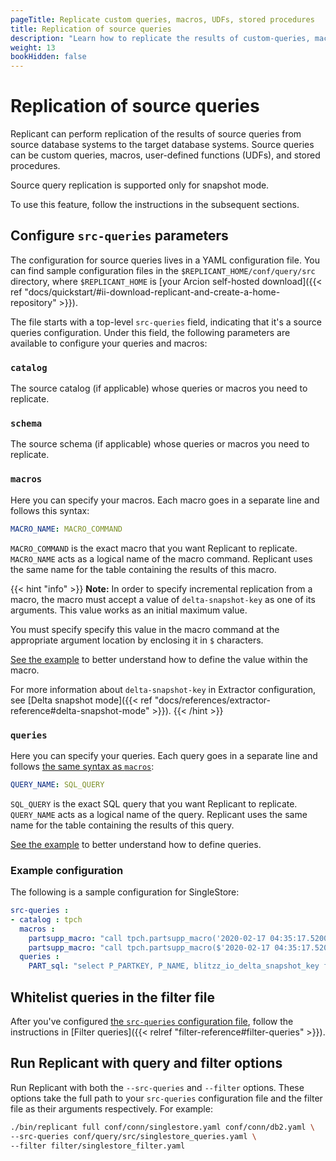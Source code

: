 ```yaml
---
pageTitle: Replicate custom queries, macros, UDFs, stored procedures
title: Replication of source queries
description: "Learn how to replicate the results of custom-queries, macros, UDFs, stored procedures from source to the target database systems."
weight: 13
bookHidden: false
---
```


# Replication of source queries
Replicant can perform replication of the results of source queries from source database systems to the target database systems. Source queries can be custom queries, macros, user-defined functions (UDFs), and stored procedures.
 
Source query replication is supported only for snapshot mode.

To use this feature, follow the instructions in the subsequent sections.

## Configure `src-queries` parameters
The configuration for source queries lives in a YAML configuration file. You can find sample configuration files in the `$REPLICANT_HOME/conf/query/src` directory, where `$REPLICANT_HOME` is [your Arcion self-hosted download]({{< ref "docs/quickstart/#ii-download-replicant-and-create-a-home-repository" >}}).

The file starts with a top-level `src-queries` field, indicating that it's a source queries configuration. Under this field, the following parameters are available to configure your queries and macros:

### `catalog`
The source catalog (if applicable) whose queries or macros you need to replicate.

### `schema`
The source schema (if applicable) whose queries or macros you need to replicate.

### `macros`
Here you can specify your macros. Each macro goes in a separate line and follows this syntax:

```YAML
MACRO_NAME: MACRO_COMMAND
```

`MACRO_COMMAND` is the exact macro that you want Replicant to replicate. `MACRO_NAME` acts as a logical name of the macro command. Replicant uses the same name for the table containing the results of this macro.

{{< hint "info" >}}
**Note:** In order to specify incremental replication from a macro, the macro must accept a value of `delta-snapshot-key` as one of its arguments. This value works as an initial maximum value. 

You must specify specify this value in the macro command at the appropriate argument location by enclosing it in `$` characters.

[See the example](#example-configuration) to better understand how to define the value within the macro.

For more information about `delta-snapshot-key` in Extractor configuration, see [Delta snapshot mode]({{< ref "docs/references/extractor-reference#delta-snapshot-mode" >}}). 
{{< /hint >}}

### `queries`
Here you can specify your queries. Each query goes in a separate line and follows [the same syntax as `macros`](#macros):

```YAML
QUERY_NAME: SQL_QUERY
```

`SQL_QUERY` is the exact SQL query that you want Replicant to replicate. `QUERY_NAME` acts as a logical name of the query. Replicant uses the same name for the table containing the results of this query.

[See the example](#example-configuration) to better understand how to define queries.


### Example configuration
The following is a sample configuration for SingleStore:

```YAML
src-queries :
- catalog : tpch
  macros :
    partsupp_macro: "call tpch.partsupp_macro('2020-02-17 04:35:17.520000')"
    partsupp_macro: "call tpch.partsupp_macro($'2020-02-17 04:35:17.520000'$)"
  queries :
    PART_sql: "select P_PARTKEY, P_NAME, blitzz_io_delta_snapshot_key from tpch.PART where replicate_io_delta_snapshot_key >= $'2020-07-21 05:43:24'$ "
```

## Whitelist queries in the filter file
After you've configured [the `src-queries` configuration file](#configure-src-queries-parameters), follow the instructions in [Filter queries]({{< relref "filter-reference#filter-queries" >}}). 

## Run Replicant with query and filter options
Run Replicant with both the `--src-queries` and `--filter` options. These options take the full path to your `src-queries` configuration file and the filter file as their arguments respectively. For example:

```sh
./bin/replicant full conf/conn/singlestore.yaml conf/conn/db2.yaml \
--src-queries conf/query/src/singlestore_queries.yaml \
--filter filter/singlestore_filter.yaml
```
